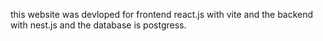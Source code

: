 this website was devloped for frontend react.js with vite and the backend with nest.js and the database is postgress.
